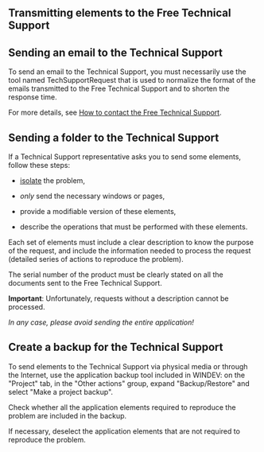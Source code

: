 
## Transmitting elements to the Free Technical Support
			



<a name="NOTE1"></a>
<a name="NOTE1_1"></a>


## Sending an email to the Technical Support
<a name="sending_email_the_technical_support_ELTTEXTE000093"></a>
To send an email to the Technical Support, you must necessarily use the tool named TechSupportRequest that is used to normalize the format of the emails transmitted to the Free Technical Support and to shorten the response time.

For more details, see [How to contact the Free Technical Support](../Support/4010005.md).

<a name="NOTE2"></a>
<a name="NOTE2_1"></a>


## Sending a folder to the Technical Support
<a name="sending_folder_the_technical_support_ELTTEXTE000117"></a>
If a Technical Support representative asks you to send some elements, follow these steps:

- <u><u><u><u>isolate</u></u></u></u> the problem, 

- *only* send the necessary windows or pages,

- provide a modifiable version of these elements,

- describe the operations that must be performed with these elements.




Each set of elements must include a clear description to know the purpose of the request, and include the information needed to process the request (detailed series of actions to reproduce the problem).

The serial number of the product must be clearly stated on all the documents sent to the Free Technical Support.

**Important**: Unfortunately, requests without a description cannot be processed.

*In any case, please avoid sending the entire application!*

<a name="NOTE3"></a>
<a name="NOTE3_1"></a>


## Create a backup for the Technical Support
<a name="create_backup_for_the_technical_support_ELTTEXTE000141"></a>
To send elements to the Technical Support via physical media or through the Internet, use the application backup tool included in WINDEV: on the "Project" tab, in the "Other actions" group, expand "Backup/Restore" and select "Make a project backup".

Check whether all the application elements required to reproduce the problem are included in the backup.

If necessary, deselect the application elements that are not required to reproduce the problem.


